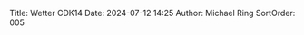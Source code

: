 Title: Wetter CDK14
Date: 2024-07-12 14:25
Author: Michael Ring
SortOrder: 005
<!-- begin include wetter-cdk14.include --> 
<!-- unprocessed version -->
<!-- end include wetter-cdk14.include -->
